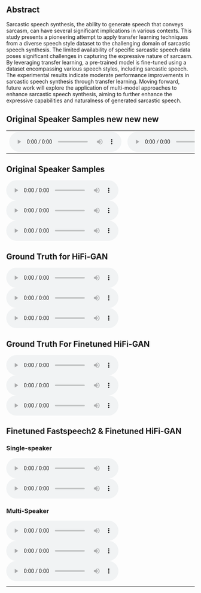 ## Abstract
Sarcastic speech synthesis, the ability to generate speech that conveys sarcasm, can have several significant implications in various contexts. This study presents a pioneering attempt to apply transfer learning techniques from a diverse speech style dataset to the challenging domain of sarcastic speech synthesis. The limited availability of specific sarcastic speech data poses significant challenges in capturing the expressive nature of sarcasm. By leveraging transfer learning, a pre-trained model is fine-tuned using a dataset encompassing various speech styles, including sarcastic speech. The experimental results indicate moderate performance improvements in sarcastic speech synthesis through transfer learning. Moving forward, future work will explore the application of multi-model approaches to enhance sarcastic speech synthesis, aiming to further enhance the expressive capabilities and naturalness of generated sarcastic speech.

## Original Speaker Samples new new new
<table>
  <tr>
    <td style="white-space:nowrap;">
		<audio controls><source src="audio/1_60.wav" ></audio>
	</td>
	<td style="white-space:nowrap;">
		<audio controls><source src="audio/1_60.wav" ></audio>
	</td>
	<td style="white-space:nowrap;">
		<audio controls><source src="audio/1_60.wav" ></audio>
	</td>
  </tr>
</table>

## Original Speaker Samples
<p>
  <audio controls="controls">
    <source type="audio/wav" src="audio/1_60.wav"></source>
  </audio>
  <audio controls="controls">
    <source type="audio/wav" src="audio/1_80.wav"></source>
  </audio>
  <audio controls="controls">
    <source type="audio/wav" src="audio/1_70.wav"></source>
  </audio>
</p>

## Ground Truth for HiFi-GAN
<audio controls="controls">
    <source type="audio/wav" src="audio/1_60_generated_pre.wav"></source>
</audio>

<audio controls="controls">
    <source type="audio/wav" src="audio/2_2_generated_pre.wav"></source>
</audio>

<audio controls="controls">
    <source type="audio/wav" src="audio/2_3_generated_pre.wav"></source>
</audio>

## Ground Truth For Finetuned HiFi-GAN
<audio controls="controls">
    <source type="audio/wav" src="audio/1_60_generated_ft.wav"></source>
</audio>

<audio controls="controls">
    <source type="audio/wav" src="audio/2_2_generated_ft.wav"></source>
</audio>

<audio controls="controls">
    <source type="audio/wav" src="audio/2_3_generated_ft.wav"></source>
</audio>

## Finetuned Fastspeech2 & Finetuned HiFi-GAN
### Single-speaker
<audio controls="controls">
    <source type="audio/wav" src="audio/1_467_2.wav"></source>
</audio>

<audio controls="controls">
    <source type="audio/wav" src="audio/1_507_2.wav"></source>
</audio>

### Multi-Speaker
<audio controls="controls">
    <source type="audio/wav" src="audio/1_467_2_multi.wav"></source>
</audio>

<audio controls="controls">
    <source type="audio/wav" src="audio/1_507_2_multi.wav"></source>
</audio>

<audio controls="controls">
    <source type="audio/wav" src="audio/1_6427_2_multi.wav"></source>
</audio>






---
